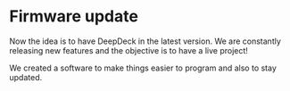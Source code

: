 # Firmware update

Now the idea is to have DeepDeck in the latest version. We are constantly releasing new features and the objective is to have a live project!

We created a software to make things easier to program and also to stay updated.